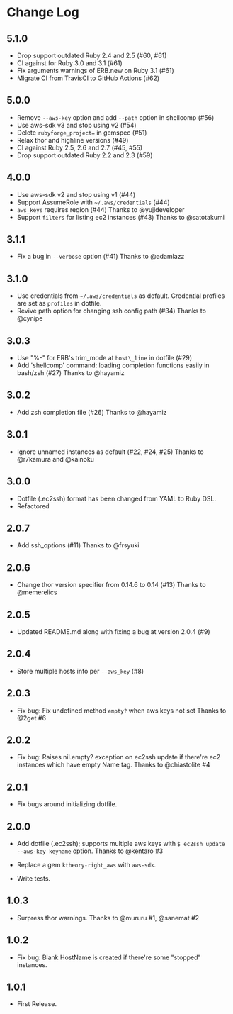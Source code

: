 # Change Log

## 5.1.0
* Drop support outdated Ruby 2.4 and 2.5 (#60, #61)
* CI against for Ruby 3.0 and 3.1 (#61)
* Fix arguments warnings of ERB.new on Ruby 3.1 (#61)
* Migrate CI from TravisCI to GitHub Actions (#62)

## 5.0.0
* Remove `--aws-key` option and add `--path` option in shellcomp (#56)
* Use aws-sdk v3 and stop using v2 (#54)
* Delete `rubyforge_project=` in gemspec (#51)
* Relax thor and highline versions (#49)
* CI against Ruby 2.5, 2.6 and 2.7 (#45, #55)
* Drop support outdated Ruby 2.2 and 2.3 (#59)

## 4.0.0
* Use aws-sdk v2 and stop using v1 (#44)
* Support AssumeRole with `~/.aws/credentials` (#44)
* `aws_keys` requires region (#44)
  Thanks to @yujideveloper
* Support `filters` for listing ec2 instances (#43)
  Thanks to @satotakumi

## 3.1.1
* Fix a bug in `--verbose` option (#41)
  Thanks to @adamlazz

## 3.1.0
* Use credentials from `~/.aws/credentials` as default. Credential profiles are set as `profiles` in dotfile.
* Revive path option for changing ssh config path (#34)
  Thanks to @cynipe

## 3.0.3
* Use "%-" for ERB's trim\_mode at `host\_line` in dotfile (#29)
* Add 'shellcomp' command: loading completion functions easily in bash/zsh (#27)
  Thanks to @hayamiz

## 3.0.2
* Add zsh completion file (#26)
  Thanks to @hayamiz

## 3.0.1
* Ignore unnamed instances as default (#22, #24, #25)
  Thanks to @r7kamura and @kainoku

## 3.0.0
* Dotfile (.ec2ssh) format has been changed from YAML to Ruby DSL.
* Refactored

## 2.0.7

* Add ssh_options (#11)
  Thanks to @frsyuki

## 2.0.6

* Change thor version specifier from 0.14.6 to 0.14 (#13)
  Thanks to @memerelics

## 2.0.5

* Updated README.md along with fixing a bug at version 2.0.4 (#9)

## 2.0.4

* Store multiple hosts info per `--aws_key` (#8)

## 2.0.3

* Fix bug: Fix undefined method `empty?` when aws keys not set
  Thanks to @2get #6

## 2.0.2

* Fix bug: Raises nil.empty? exception on ec2ssh update
  if there're ec2 instances which have empty Name tag.
  Thanks to @chiastolite #4

## 2.0.1

* Fix bugs around initializing dotfile.

## 2.0.0

* Add dotfile (.ec2ssh); supports multiple aws keys with `$ ec2ssh update --aws-key keyname` option.
  Thanks to @kentaro #3

* Replace a gem `ktheory-right_aws` with `aws-sdk`.

* Write tests.

## 1.0.3

* Surpress thor warnings. Thanks to @mururu #1, @sanemat #2

## 1.0.2

* Fix bug: Blank HostName is created if there're some "stopped" instances.

## 1.0.1

* First Release.

